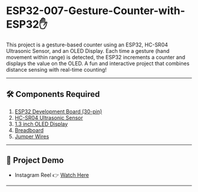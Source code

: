 # ESP32-007-Gesture-Counter-with-ESP32✋
This project is a gesture-based counter using an ESP32, HC-SR04 Ultrasonic Sensor, and an OLED Display. Each time a gesture (hand movement within range) is detected, the ESP32 increments a counter and displays the value on the OLED.  A fun and interactive project that combines distance sensing with real-time counting!

---

## 🛠 Components Required

1. [ESP32 Development Board (30-pin)](https://robocraze.com/products/nodemcu-32-wifi-bluetooth-esp32-development-board30-pin?_pos=3&_psq=ESP32&_ss=e&_v=1.0)
2. [HC-SR04 Ultrasonic Sensor](https://robocraze.com/products/hc-sr-04-ultrasonic-sensor?_pos=2&_psq=HC&_ss=e&_v=1.0)
3. [1.3 inch OLED Display](https://robocraze.com/products/1-3in-oled-display?_pos=6&_psq=oled&_ss=e&_v=1.0)
4. [Breadboard](https://robocraze.com/products/breadboard?_pos=3&_psq=BREADBOARD&_ss=e&_v=1.0)
5. [Jumper Wires](https://robocraze.com/products/f2m-jumper-wires-20cm-40pcs?_pos=1&_psq=JUMPER+WIRES&_ss=e&_v=1.0)

---

## 🎥 Project Demo

* Instagram Reel 👉 [Watch Here](https://www.instagram.com/reel/DOBWmKDE8jk/?igsh=M2Ntb3B1MGRid3pn)

---


